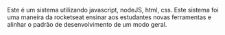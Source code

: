Este é um sistema utilizando javascript, nodeJS, html, css.
Este sistema foi uma maneira da rocketseat ensinar aos estudantes novas ferramentas e alinhar o padrão de desenvolvimento de um modo geral.

